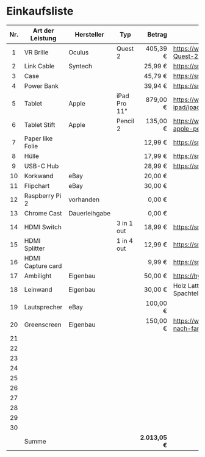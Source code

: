 # Einkaufsliste

|  Nr.  | Art der Leistung  | Hersteller    | Typ          |         Betrag | Link                                                         |
| :---: | ----------------- | ------------- | ------------ | -------------: | ------------------------------------------------------------ |
|   1   | VR Brille         | Oculus        | Quest 2      |       405,39 € | https://www.proshop.de/VR/Oculus-Quest-2-128-GB/2991572      |
|   2   | Link Cable        | Syntech       |              |        25,99 € | https://smile.amazon.de/dp/B098399X91                        |
|   3   | Case              |               |              |        45,79 € | https://smile.amazon.de/dp/B07SRLXN3T                        |
|   4   | Power Bank        |               |              |        39,94 € | https://smile.amazon.de/dp/B08ML9QZBD                        |
|   5   | Tablet            | Apple         | iPad Pro 11" |       879,00 € | https://www.apple.com/de/shop/buy-ipad/ipad-pro              |
|   6   | Tablet Stift      | Apple         | Pencil 2     |       135,00 € | https://www.apple.com/de/shop/select-apple-pencil            |
|   7   | Paper like Folie  |               |              |        12,99 € | https://smile.amazon.de/dp/B087PCM5M9                        |
|   8   | Hülle             |               |              |        17,99 € | https://smile.amazon.de/dp/B08VRF64LH                        |
|   9   | USB-C Hub         |               |              |        28,99 € | https://smile.amazon.de/dp/B07RRPS5NT                        |
|  10   | Korkwand          | eBay          |              |        20,00 € |                                                              |
|  11   | Flipchart         | eBay          |              |        30,00 € |                                                              |
|  12   | Raspberry Pi 2    | vorhanden     |              |         0,00 € |                                                              |
|  13   | Chrome Cast       | Dauerleihgabe |              |         0,00 € |                                                              |
|  14   | HDMI Switch       |               | 3 in 1 out   |        18,99 € | https://smile.amazon.de/dp/B0865JJLHD                        |
|  15   | HDMI Splitter     |               | 1 in 4 out   |        12,99 € | https://smile.amazon.de/dp/B082Z3L4SN                        |
|  16   | HDMI Capture card |               |              |         9,99 € | https://smile.amazon.de/dp/B0895N9KM5                        |
|  17   | Ambilight         | Eigenbau      |              |        50,00 € | https://hyperion-project.org/forum/                          |
|  18   | Leinwand          | Eigenbau      |              |        30,00 € | Holz Latten + Rigipsplatten + Spachtelmasse + Farbe          |
|  19   | Lautsprecher      | eBay          |              |       100,00 € |                                                              |
|  20   | Greenscreen       | Eigenbau      |              |       150,00 € | https://www.molton-markt.de/molton-nach-farben/molton-gruen/ |
|  21   |                   |               |              |                |                                                              |
|  22   |                   |               |              |                |                                                              |
|  23   |                   |               |              |                |                                                              |
|  24   |                   |               |              |                |                                                              |
|  25   |                   |               |              |                |                                                              |
|  26   |                   |               |              |                |                                                              |
|  27   |                   |               |              |                |                                                              |
|  28   |                   |               |              |                |                                                              |
|  29   |                   |               |              |                |                                                              |
|  30   |                   |               |              |                |                                                              |
|       | Summe             |               |              | **2.013,05 €** |                                                              |
